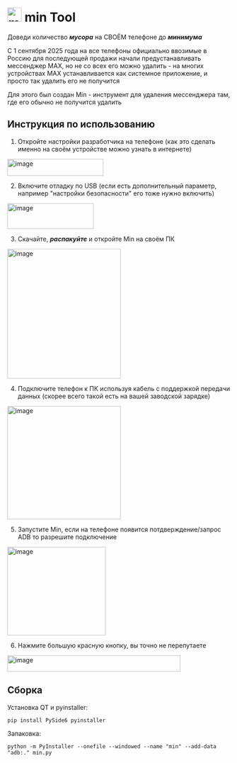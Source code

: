 # <img width="32" height="32" alt="min" src="https://github.com/user-attachments/assets/1cb45186-3186-47de-ac11-b003bf92dcda" /> min Tool
Доведи количество ***мусора*** на СВОЁМ телефоне до ***минимума***

С 1 сентября 2025 года на все телефоны официально ввозимые в Россию для последующей продажи начали предустанавливать мессенджер MAX, но не со всех его можно удалить - на многих устройствах MAX устанавливается как системное приложение, и просто так удалить его не получится

Для этого был создан Min - инструмент для удаления мессенджера там, где его обычно не получится удалить

## Инструкция по использованию
1) Откройте настройки разработчика на телефоне (как это сделать именно на своём устройстве можно узнать в интернете)
<img width="217" height="38" alt="image" src="https://github.com/user-attachments/assets/b500aadf-8e5f-4021-8bdd-0fb3561e1865" />

2) Включите отладку по USB (если есть дополнительный параметр, например "настройки безопасности" его тоже нужно включить)
<img width="195" height="58" alt="image" src="https://github.com/user-attachments/assets/d8dc135b-55d8-4e04-9033-81d00e21e150" />

3) Скачайте, ***распакуйте*** и откройте Min на своём ПК
<img width="256" height="293" alt="image" src="https://github.com/user-attachments/assets/06263778-8e50-4382-b4b9-c9676f25abdf" />

4) Подключите телефон к ПК используя кабель с поддержкой передачи данных (скорее всего такой есть на вашей заводской зарядке)
<img width="256" height="256" alt="image" src="https://github.com/user-attachments/assets/47243768-9020-4a36-8e4e-f8cf10f5cce5" />

5) Запустите Min, если на телефоне появится потдверждение/запрос ADB то разрешите подключение
<img width="222" height="200" alt="image" src="https://github.com/user-attachments/assets/6a472aad-6df6-4714-add6-1468172ed08e" />

6) Нажмите большую красную кнопку, вы точно не перепутаете
<img width="391" height="37" alt="image" src="https://github.com/user-attachments/assets/d3117d59-a960-4de9-ab46-1961fa8d99a9" />

## Сборка
Установка QT и pyinstaller:
```
pip install PySide6 pyinstaller
```
Запаковка:
```
python -m PyInstaller --onefile --windowed --name "min" --add-data "adb:." min.py

```
